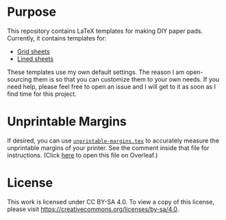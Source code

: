 # Purpose

This repository contains LaTeX templates for making DIY paper pads. Currently,
it contains templates for:

* [Grid sheets](grid)
* [Lined sheets](line)

These templates use my own default settings. The reason I am open-sourcing them
is so that you can customize them to your own needs. If you need help, please
feel free to open an issue and I will get to it as soon as I find time for this
project.

# Unprintable Margins

If desired, you can use [`unprintable-margins.tex`](unprintable-margins.tex) to
accurately measure the unprintable margins of your printer. See the comment
inside that file for instructions. (Click
[here](https://www.overleaf.com/docs?engine=xelatex&snip_uri[]=https://raw.githubusercontent.com/maverickwoo/paperpad-templates/alpha/unprintable-margins.tex)
to open this file on Overleaf.)

# License

This work is licensed under CC BY-SA 4.0. To view a copy of this license, please
visit https://creativecommons.org/licenses/by-sa/4.0.
